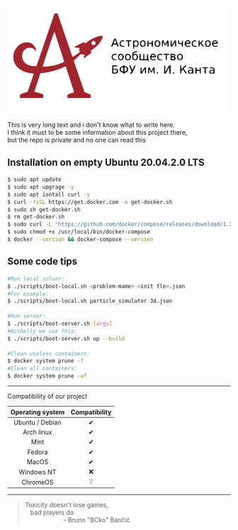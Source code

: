 <p align="center"><a href="https://astromodel.ru"><img alt="Astromodel" src="./configurator/static/images/logo.svg"></a></p>

This is very long text and i don't know what to write here. <br>
I think it must to be some information about this project there, <br>
but the repo is private and no one can read this <br>

## Installation on empty Ubuntu 20.04.2.0 LTS ##

```bash
$ sudo apt update
$ sudo apt upgrage -y
$ sudo apt isntall curl -y
$ curl -fsSL https://get.docker.com -o get-docker.sh
$ sudo sh get-docker.sh
$ rm get-docker.sh
$ sudo curl -L "https://github.com/docker/compose/releases/download/1.29.2/docker-compose-$(uname -s)-$(uname -m)" -o /usr/local/bin/docker-compose
$ sudo chmod +x /usr/local/bin/docker-compose
$ docker --version && docker-compose --version
```

## Some code tips ##

```bash
#Run local solver:
$ ./scripts/boot-local.sh <problem-mame> <init fle>.json
#For example:
$ ./scripts/boot-local.sh particle_simulator 3d.json

#Run server:
$ ./scripts/boot-server.sh [args]
#Acshelly we use this:
$ ./scripts/boot-server.sh up --build

#Clean useless containers:
$ docker system prune -f
#Clean all containers:
$ docker system prune -af
```


-----------------------------------------

Compatibility of our project

| **Operating system** | **Compatibility** |
|:--------------------:|:-----------------:|
|    Ubuntu / Debian   |          ✔       |
|      Arch linux      |          ✔       |
|         Mint         |          ✔       |
|        Fedora        |          ✔       |
|         MacOS        |          ✔       |
|      Windows NT      |          ❌       |
|       ChromeOS       |          ❔       |

-----------------------------------------

> Toxicity doesn't lose games, <br>
> &nbsp;&nbsp;&nbsp;bad players do. <br>
> &nbsp;&nbsp;&nbsp;&nbsp;&nbsp;&nbsp;&nbsp;&nbsp;&nbsp;&nbsp;&nbsp;&nbsp;&nbsp;&nbsp;&nbsp;&nbsp;&nbsp;&nbsp;&nbsp;&nbsp;&nbsp;&nbsp;\- Bruno "BCko" Bančić
